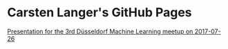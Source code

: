# Carsten Langer's GitHub Pages

[Presentation for the 3rd Düsseldorf Machine Learning meetup on 2017-07-26](https://carsten-langer.github.io/ml-meetup-3-spark-zeppelin/)

